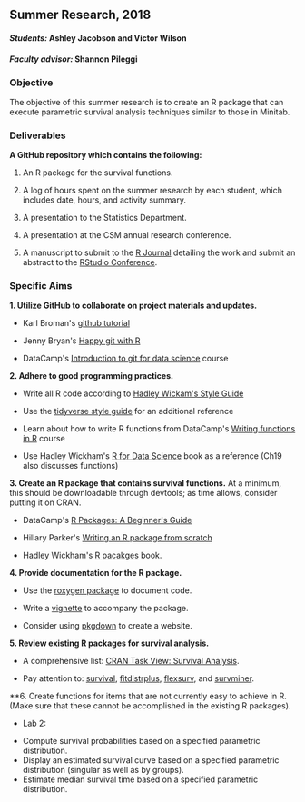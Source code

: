 ## Summer Research, 2018

#### _Students:_ Ashley Jacobson and Victor Wilson

#### _Faculty advisor:_ Shannon Pileggi

### Objective

The objective of this summer research is to create an R package that can execute parametric survival analysis techniques similar to those in Minitab.

### Deliverables

**A GitHub repository which contains the following:**

1.  An R package for the survival functions. 

2.  A log of hours spent on the summer research by each student, which includes date, hours, and activity summary.

3.  A presentation to the Statistics Department.

4.  A presentation at the CSM annual research conference.

5.  A manuscript to submit to the [R Journal](https://journal.r-project.org/) detailing the work and submit an abstract to the [RStudio Conference](https://www.rstudio.com/conference/).

### Specific Aims

**1.  Utilize GitHub to collaborate on project materials and updates.**

  * Karl Broman's [github tutorial](http://kbroman.org/github_tutorial/)

  * Jenny Bryan's [Happy git with R](http://happygitwithr.com/) 
  
  * DataCamp's [Introduction to git for data science](https://www.datacamp.com/courses/introduction-to-git-for-data-science) course


**2.  Adhere to good programming practices.**
  
  * Write all R code according to [Hadley Wickam's Style Guide](http://adv-r.had.co.nz/Style.html)
  
  * Use the [tidyverse style guide](http://style.tidyverse.org/) for an additional reference
  
  * Learn about how to write R functions from DataCamp's [Writing functions in R](https://www.datacamp.com/courses/writing-functions-in-r) course 
  
  * Use Hadley Wickham's [R for Data Science](http://r4ds.had.co.nz/) book as a reference (Ch19 also discusses functions)
  
  
  **3.  Create an R package that contains survival functions.**  At a minimum, this should be downloadable through devtools; as time allows, consider putting it on CRAN.

  *  DataCamp's [R Packages: A Beginner's Guide](https://www.datacamp.com/community/tutorials/r-packages-guide)
    
  *  Hillary Parker's [Writing an R package from scratch](https://hilaryparker.com/2014/04/29/writing-an-r-package-from-scratch/)
  
  *  Hadley Wickham's [R pacakges](http://r-pkgs.had.co.nz/) book.
  
  
   **4.  Provide documentation for the R package.**

  *  Use the [roxygen package](https://cran.r-project.org/web/packages/roxygen2/vignettes/roxygen2.html) to document code.
  
  *  Write a [vignette](http://r-pkgs.had.co.nz/vignettes.html) to accompany the package.
  
  *  Consider using [pkgdown](http://pkgdown.r-lib.org/index.html) to create a website. 
  
  
  **5. Review existing R packages for survival analysis.**
  
  * A comprehensive list:  [CRAN Task View: Survival Analysis](https://cran.r-project.org/web/views/Survival.html).
  
  * Pay attention to: [survival](https://cran.r-project.org/web/packages/survival/index.html), [fitdistrplus](https://cran.r-project.org/web/packages/fitdistrplus/index.html), [flexsurv](https://cran.r-project.org/web/packages/flexsurv/index.html), and [survminer](https://cran.r-project.org/web/packages/survminer/index.html).
  
  **6.  Create functions for items that are not currently easy to achieve in R.  (Make sure that these cannot be accomplished in the existing R packages).
  
  * Lab 2:
  +  Compute survival probabilities based on a specified parametric distribution.
  +  Display an estimated survival curve based on a specified parametric distribution (singular as well as by groups).
  +  Estimate median survival time based on a specified parametric distribution.
  
  

  
